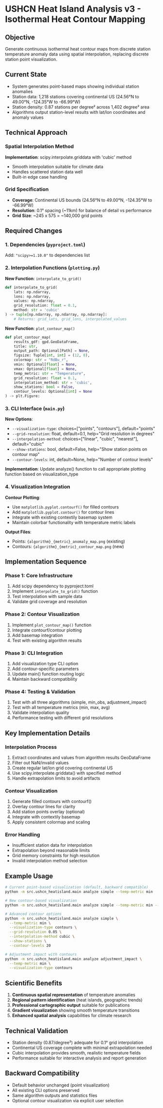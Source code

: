 # USHCN Heat Island Analysis v3 - Isothermal Heat Contour Mapping

## Objective
Generate continuous isothermal heat contour maps from discrete station temperature anomaly data using spatial interpolation, replacing discrete station point visualization.

## Current State
- System generates point-based maps showing individual station anomalies
- Station data: 1,218 stations covering continental US (24.56°N to 49.00°N, -124.35°W to -66.99°W)
- Station density: 0.87 stations per degree² across 1,402 degree² area
- Algorithms output station-level results with lat/lon coordinates and anomaly values

## Technical Approach

### Spatial Interpolation Method
**Implementation**: scipy.interpolate.griddata with 'cubic' method
- Smooth interpolation suitable for climate data
- Handles scattered station data well
- Built-in edge case handling

### Grid Specification
- **Coverage**: Continental US bounds (24.56°N to 49.00°N, -124.35°W to -66.99°W)
- **Resolution**: 0.1° spacing (~11km) for balance of detail vs performance
- **Grid Size**: ~245 x 575 = ~140,000 grid points

## Required Changes

### 1. Dependencies (`pyproject.toml`)
Add: `"scipy>=1.10.0"` to dependencies list

### 2. Interpolation Functions (`plotting.py`)
**New Function**: `interpolate_to_grid()`
```python
def interpolate_to_grid(
    lats: np.ndarray, 
    lons: np.ndarray, 
    values: np.ndarray,
    grid_resolution: float = 0.1,
    method: str = 'cubic'
) -> tuple[np.ndarray, np.ndarray, np.ndarray]:
    # Returns: grid_lats, grid_lons, interpolated_values
```

**New Function**: `plot_contour_map()`
```python
def plot_contour_map(
    results_gdf: gpd.GeoDataFrame,
    title: str,
    output_path: Optional[Path] = None,
    figsize: Tuple[int, int] = (12, 8),
    colormap: str = "RdBu_r",
    vmin: Optional[float] = None,
    vmax: Optional[float] = None,
    temp_metric: str = "Temperature",
    grid_resolution: float = 0.1,
    interpolation_method: str = 'cubic',
    show_stations: bool = False,
    contour_levels: Optional[int] = None
) -> plt.Figure:
```

### 3. CLI Interface (`main.py`)
**New Options**:
- `--visualization-type`: choices=["points", "contours"], default="points"
- `--grid-resolution`: float, default=0.1, help="Grid resolution in degrees"
- `--interpolation-method`: choices=["linear", "cubic", "nearest"], default="cubic"
- `--show-stations`: bool, default=False, help="Show station points on contour map"
- `--contour-levels`: int, default=None, help="Number of contour levels"

**Implementation**: Update analyze() function to call appropriate plotting function based on visualization_type

### 4. Visualization Integration
**Contour Plotting**:
- Use `matplotlib.pyplot.contourf()` for filled contours
- Add `matplotlib.pyplot.contour()` for contour lines
- Integrate with existing contextily basemap system
- Maintain colorbar functionality with temperature metric labels

**Output Files**:
- Points: `{algorithm}_{metric}_anomaly_map.png` (existing)
- Contours: `{algorithm}_{metric}_contour_map.png` (new)

## Implementation Sequence

### Phase 1: Core Infrastructure
1. Add scipy dependency to pyproject.toml
2. Implement `interpolate_to_grid()` function
3. Test interpolation with sample data
4. Validate grid coverage and resolution

### Phase 2: Contour Visualization
1. Implement `plot_contour_map()` function  
2. Integrate contourf/contour plotting
3. Add basemap integration
4. Test with existing algorithm results

### Phase 3: CLI Integration
1. Add visualization type CLI option
2. Add contour-specific parameters
3. Update main() function routing logic
4. Maintain backward compatibility

### Phase 4: Testing & Validation
1. Test with all three algorithms (simple, min_obs, adjustment_impact)
2. Test with all temperature metrics (min, max, avg)
3. Validate interpolation quality
4. Performance testing with different grid resolutions

## Key Implementation Details

### Interpolation Process
1. Extract coordinates and values from algorithm results GeoDataFrame
2. Filter out NaN/invalid values
3. Create regular lat/lon grid covering continental US
4. Use scipy.interpolate.griddata() with specified method
5. Handle extrapolation limits to avoid artifacts

### Contour Visualization
1. Generate filled contours with contourf()
2. Overlay contour lines for clarity
3. Add station points overlay (optional)
4. Integrate with contextily basemap
5. Apply consistent colormap and scaling

### Error Handling
- Insufficient station data for interpolation
- Extrapolation beyond reasonable limits
- Grid memory constraints for high resolution
- Invalid interpolation method selection

## Example Usage
```bash
# Current point-based visualization (default, backward compatible)
python -m src.ushcn_heatisland.main analyze simple --temp-metric min

# New contour-based visualization
python -m src.ushcn_heatisland.main analyze simple --temp-metric min --visualization-type contours

# Advanced contour options
python -m src.ushcn_heatisland.main analyze simple \
  --temp-metric min \
  --visualization-type contours \
  --grid-resolution 0.05 \
  --interpolation-method cubic \
  --show-stations \
  --contour-levels 20

# Adjustment impact with contours
python -m src.ushcn_heatisland.main analyze adjustment_impact \
  --temp-metric min \
  --visualization-type contours
```

## Scientific Benefits
1. **Continuous spatial representation** of temperature anomalies
2. **Regional pattern identification** (heat islands, geographic trends)
3. **Professional cartographic output** suitable for publications
4. **Gradient visualization** showing smooth temperature transitions
5. **Enhanced spatial analysis** capabilities for climate research

## Technical Validation
- Station density (0.87/degree²) adequate for 0.1° grid interpolation
- Continental US coverage complete with minimal extrapolation needed
- Cubic interpolation provides smooth, realistic temperature fields
- Performance suitable for interactive analysis and report generation

## Backward Compatibility
- Default behavior unchanged (point visualization)
- All existing CLI options preserved
- Same algorithm outputs and statistics files
- Optional contour visualization via explicit user selection